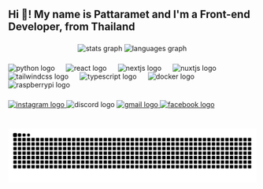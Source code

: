 <h2 align="left">Hi 👋! My name is Pattaramet and I'm a Front-end Developer, from Thailand</h2>

###

<div align="center">
  <img src="https://github-readme-stats.vercel.app/api?username=Pattaramet&hide_title=false&hide_rank=false&show_icons=true&include_all_commits=true&count_private=true&disable_animations=false&theme=dracula&locale=en&hide_border=false" height="150" alt="stats graph"  />
  <img src="https://github-readme-stats.vercel.app/api/top-langs?username=Pattaramet&locale=en&hide_title=false&layout=compact&card_width=320&langs_count=5&theme=dracula&hide_border=false" height="150" alt="languages graph"  />
</div>

###

<div align="left">
  <img src="https://skillicons.dev/icons?i=py" height="36" alt="python logo"  />
  <img width="15" />
  <img src="https://skillicons.dev/icons?i=react" height="36" alt="react logo"  />
  <img width="15" />
  <img src="https://skillicons.dev/icons?i=nextjs" height="36" alt="nextjs logo"  />
  <img width="15" />
  <img src="https://skillicons.dev/icons?i=nuxtjs" height="36" alt="nuxtjs logo"  />
  <img width="15" />
  <img src="https://skillicons.dev/icons?i=tailwind" height="36" alt="tailwindcss logo"  />
  <img width="15" />
  <img src="https://skillicons.dev/icons?i=ts" height="36" alt="typescript logo"  />
  <img width="15" />
  <img src="https://skillicons.dev/icons?i=docker" height="36" alt="docker logo"  />
  <img width="15" />
  <img src="https://skillicons.dev/icons?i=raspberrypi" height="36" alt="raspberrypi logo"  />
</div>

###

<div align="left">
  <a href="https://www.instagram.com/pattaramet.dev/" target="_blank">
    <img src="https://img.shields.io/static/v1?message=Instagram&logo=instagram&label=&color=E4405F&logoColor=white&labelColor=&style=for-the-badge" height="35" alt="instagram logo"  />
  </a>
  <img src="https://img.shields.io/static/v1?message=Discord&logo=discord&label=&color=7289DA&logoColor=white&labelColor=&style=for-the-badge" height="35" alt="discord logo"  />
  <a href="contact@pattaramet.dev" target="_blank">
    <img src="https://img.shields.io/static/v1?message=Gmail&logo=gmail&label=&color=D14836&logoColor=white&labelColor=&style=for-the-badge" height="35" alt="gmail logo"  />
  </a>
  <a href="https://www.facebook.com/jay1ay.space/" target="_blank">
    <img src="https://img.shields.io/static/v1?message=Facebook&logo=facebook&label=&color=1877F2&logoColor=white&labelColor=&style=for-the-badge" height="35" alt="facebook logo"  />
  </a>
</div>

###

<br clear="both">

<img src="https://raw.githubusercontent.com/Pattaramet/Pattaramet/output/snake.svg" alt="Snake animation" />

###
